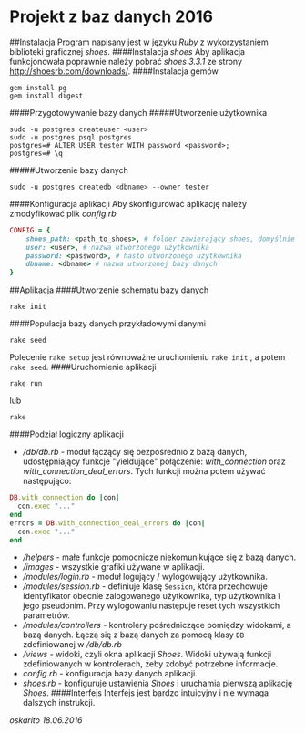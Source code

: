 # Projekt z baz danych 2016
##Instalacja
Program napisany jest w języku *Ruby* z wykorzystaniem biblioteki graficznej *shoes*.
####Instalacja *shoes*
Aby aplikacja funkcjonowała poprawnie należy pobrać *shoes 3.3.1* ze strony http://shoesrb.com/downloads/.
####Instalacja gemów
```
gem install pg
gem install digest
```
####Przygotowywanie bazy danych
#####Utworzenie użytkownika
```
sudo -u postgres createuser <user>
sudo -u postgres psql postgres
postgres=# ALTER USER tester WITH password <password>;
postgres=# \q
```
#####Utworzenie bazy danych
```
sudo -u postgres createdb <dbname> --owner tester
```

####Konfiguracja aplikacji
Aby skonfigurować aplikację należy zmodyfikować plik *config.rb*
```ruby
CONFIG = {
    shoes_path: <path_to_shoes>, # folder zawierający shoes, domyślnie ~/.shoes/walkabout
    user: <user>, # nazwa utworzonego użytkownika
    password: <password>, # hasło utworzonego użytkownika
    dbname: <dbname> # nazwa utworzonej bazy danych
}
``` 
##Aplikacja
####Utworzenie schematu bazy danych
```
rake init
```
####Populacja bazy danych przykładowymi danymi
```
rake seed
```
Polecenie ```rake setup``` jest równoważne uruchomieniu ```rake init``` , a potem ```rake seed```.
####Uruchomienie aplikacji
```
rake run
```
lub
```
rake
```
####Podział logiczny aplikacji
* */db/db.rb* - moduł łączący się bezpośrednio z bazą danych, udostępniający funkcje "yieldujące" połączenie: *with_connection* oraz  *with_connection_deal_errors*. Tych funkcji można potem używać następująco:
```ruby
DB.with_connection do |con|
  con.exec "..."
end
errors = DB.with_connection_deal_errors do |con|
  con.exec "..."
end
```
* */helpers* - małe funkcje pomocnicze niekomunikujące się z bazą danych.
* */images* - wszystkie grafiki używane w aplikacji.
* */modules/login.rb* - moduł logujący / wylogowujący użytkownika.
* */modules/session.rb* - definiuje klasę ```Session```, która przechowuje identyfikator obecnie zalogowanego użytkownika, typ użytkownika i jego pseudonim. Przy wylogowaniu następuje reset tych wszystkich parametrów.
* */modules/controllers* - kontrolery pośredniczące pomiędzy widokami, a bazą danych. Łączą się z bazą danych za pomocą klasy ```DB``` zdefiniowanej w */db/db.rb*
* */views* - widoki, czyli okna aplikacji *Shoes*. Widoki używają funkcji zdefiniowanych w kontrolerach, żeby zdobyć potrzebne informacje.
* *config.rb* - konfiguracja bazy danych aplikacji.
* *shoes.rb* - konfiguruje ustawienia *Shoes* i uruchamia pierwszą aplikację *Shoes*.
####Interfejs
Interfejs jest bardzo intuicyjny i nie wymaga dalszych instrukcji.

*oskarito*
*18.06.2016*
